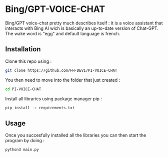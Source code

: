 # Bing/GPT-VOICE-CHAT
Bing/GPT voice-chat pretty much describes itself : it is a voice assistant that interacts with Bing AI wich is basically an up-to-date version of Chat-GPT. The wake word is "egg" and default language is french.
## Installation
Clone this repo using :
```bash
git clone https://github.com/FH-DEV1/PI-VOICE-CHAT
```
You then need to move into the folder that just created :
```bash
cd PI-VOICE-CHAT
```
Install all libraries using package manager pip :
```bash
pip install -r requirements.txt
```

## Usage
Once you succesfully installed all the libraries you can then start the program by doing :
```bash
python3 main.py
```
